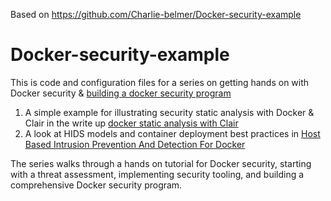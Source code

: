 Based on https://github.com/Charlie-belmer/Docker-security-example


# Docker-security-example
This is code and configuration files for a series on getting hands on with Docker security & [building a docker security program](https://nullsweep.com/building-a-docker-security-program/)

1. A simple example for illustrating security static analysis with Docker & Clair in the write up [docker static analysis with Clair](https://nullsweep.com/docker-static-analysis-with-clair/)
2. A look at HIDS models and container deployment best practices in [Host Based Intrusion Prevention And Detection For Docker]()

The series walks through a hands on tutorial for Docker security, starting with a threat assessment, implementing security tooling, and building a comprehensive Docker security program.
